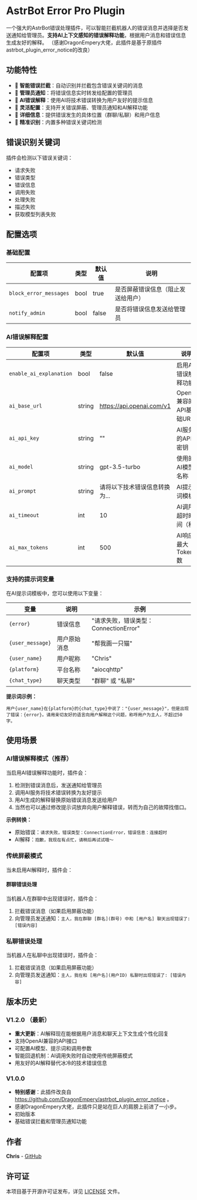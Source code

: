 # AstrBot Error Pro Plugin

一个强大的AstrBot错误处理插件，可以智能拦截机器人的错误消息并选择是否发送通知给管理员。**支持AI上下文感知的错误解释功能**，根据用户消息和错误信息生成友好的解释。
（感谢DragonEmpery大佬，此插件是基于原插件astrbot_plugin_error_notice的改良）

## 功能特性

- 🚫 **智能错误拦截**：自动识别并拦截包含错误关键词的消息
- 📨 **管理员通知**：将错误信息实时转发给配置的管理员
- 🤖 **AI错误解释**：使用AI将技术错误转换为用户友好的提示信息
- 🔧 **灵活配置**：支持开关错误屏蔽、管理员通知和AI解释功能
- 📍 **详细信息**：提供错误发生的具体位置（群聊/私聊）和用户信息
- 🎯 **精准识别**：内置多种错误关键词检测

## 错误识别关键词

插件会检测以下错误关键词：
- 请求失败
- 错误类型
- 错误信息
- 调用失败
- 处理失败
- 描述失败
- 获取模型列表失败

## 配置选项

### 基础配置

| 配置项 | 类型 | 默认值 | 说明 |
|--------|------|--------|------|
| `block_error_messages` | bool | true | 是否屏蔽错误信息（阻止发送给用户） |
| `notify_admin` | bool | false | 是否将错误信息发送给管理员 |

### AI错误解释配置

| 配置项 | 类型 | 默认值 | 说明 |
|--------|------|--------|------|
| `enable_ai_explanation` | bool | false | 启用AI错误解释功能 |
| `ai_base_url` | string | https://api.openai.com/v1 | OpenAI兼容的API基础URL |
| `ai_api_key` | string | "" | AI服务的API密钥 |
| `ai_model` | string | gpt-3.5-turbo | 使用的AI模型名称 |
| `ai_prompt` | string | 请将以下技术错误信息转换为... | AI提示词模板 |
| `ai_timeout` | int | 10 | AI调用超时时间（秒） |
| `ai_max_tokens` | int | 500 | AI响应最大Token数 |

### 支持的提示词变量

在AI提示词模板中，您可以使用以下变量：

| 变量 | 说明 | 示例 |
|------|------|------|
| `{error}` | 错误信息 | "请求失败，错误类型：ConnectionError" |
| `{user_message}` | 用户原始消息 | "帮我画一只猫" |
| `{user_name}` | 用户昵称 | "Chris" |
| `{platform}` | 平台名称 | "aiocqhttp" |
| `{chat_type}` | 聊天类型 | "群聊" 或 "私聊" |

**提示词示例：**
```
用户{user_name}在{platform}的{chat_type}中说了："{user_message}"，但是出现了错误：{error}。请用亲切友好的语言向用户解释这个问题，称呼用户为主人，不超过50字。
```

## 使用场景

### AI错误解释模式（推荐）
当启用AI错误解释功能时，插件会：
1. 检测到错误消息后，发送通知给管理员
2. 调用AI服务将技术错误转换为友好提示
3. 用AI生成的解释替换原始错误消息发送给用户
4. 当然也可以通过修改提示词放弃向用户解释错误，转而为自己的故障找借口。

**示例转换：**
- 原始错误：`请求失败，错误类型：ConnectionError，错误信息：连接超时`
- AI解释：`抱歉，我现在有点忙，请稍后再试试哦～`

### 传统屏蔽模式
当未启用AI解释时，插件会：

#### 群聊错误处理
当机器人在群聊中出现错误时，插件会：
1. 拦截错误消息（如果启用屏蔽功能）
2. 向管理员发送通知：`主人，我在群聊 [群名](群号) 中和 [用户名] 聊天出现错误了: [错误内容]`

### 私聊错误处理
当机器人在私聊中出现错误时，插件会：
1. 拦截错误消息（如果启用屏蔽功能）
2. 向管理员发送通知：`主人，我在和 [用户名](用户ID) 私聊时出现错误了: [错误内容]`

## 版本历史

### V1.2.0 （最新）
- **重大更新**：AI解释现在能根据用户消息和聊天上下文生成个性化回复
- 支持OpenAI兼容的API接口
- 可配置AI模型、提示词和调用参数
- 智能回退机制：AI调用失败时自动使用传统屏蔽模式
- 用友好的AI解释替代冰冷的技术错误信息

### V1.0.0
- **特别感谢**：此插件改良自 https://github.com/DragonEmpery/astrbot_plugin_error_notice 。
- 感谢DragonEmpery大佬，此插件只是站在巨人的肩膀上前进了一小步。
- 初始版本
- 基础错误拦截和管理员通知功能

## 作者

**Chris** - [GitHub](https://github.com/Chris95743/astrbot_plugin_error_pro)

## 许可证

本项目基于开源许可证发布，详见 [LICENSE](LICENSE) 文件。

